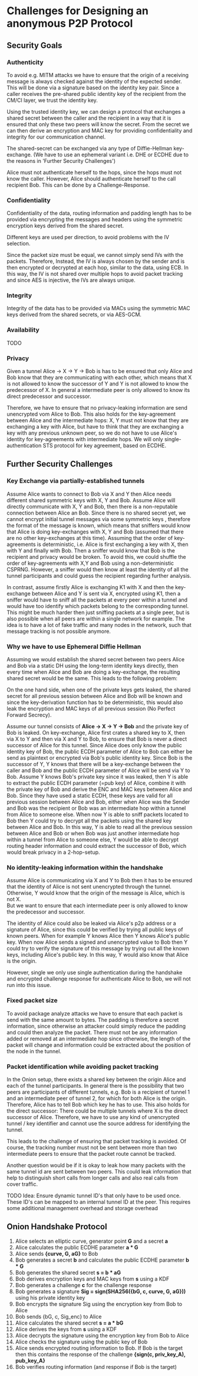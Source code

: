 # Challenges for Designing an anonymous P2P Protocol

## Security Goals

### Authenticity

To avoid e.g. MITM attacks we have to ensure that the origin of a receiving message is always checked against the
identity of the expected sender. This will be done via a signature based on the identity key pair.
Since a caller receives the pre-shared public identity key of the recipient from the CM/CI layer, we trust 
the identity key.

Using the trusted identity key, we can design a protocol that exchanges a shared secret between the caller and the
recipient in a way that it is ensured that only these two peers will know the secret. From the secret we can then derive
an encryption and MAC key for providing confidentiality and integrity for our communication channel. 

The shared-secret can be exchanged via any type of Diffie-Hellman key-exchange. (We have to use an ephemeral
variant i.e. DHE or ECDHE due to the reasons in 'Further Security Challenges')

Alice must not authenticate herself to the hops, since the hops must not know the caller. However,
Alice should authenticate herself to the call recipient Bob. This can be done by a Challenge-Response. 

### Confidentiality

Confidentiality of the data, routing information and padding length has to be provided via encrypting the messages
and headers using the symmetric encryption keys derived from the shared secret.

Different keys are used per direction, to avoid problems with the IV selection.

Since the packet size must be equal, we cannot simply send IVs with the packets. Therefore,
Instead, the IV is always chosen by the sender and is then encrypted or decrypted at each hop,
similar to the data, using ECB. In this way, the IV is not shared over multiple hops
to avoid packet tracking and since AES is injective, the IVs are always unique.

### Integrity

Integrity of the data has to be provided via MACs using the symmetric MAC keys derived from the shared secrets, or via
AES-GCM.

### Availability

TODO

### Privacy
Given a tunnel Alice -> X -> Y -> Bob is has to be ensured that only Alice and Bob know that they are communicating 
with each other, which means that X is not allowed  to know the successor of Y and Y is not allowed to know the
predecessor of X. In general a intermediate peer is only allowed to know its direct predecessor and successor.

Therefore, we have to ensure that no privacy-leaking information are send unencrypted vom Alice to Bob.
This also holds for the key-agreement between Alice and the intermediate hops: X, Y must not know that they are 
exchanging a key with Alice, but have to think that they are exchanging a key with any previous unknown peer, so
we do not have to use Alice's identity for key-agreements with intermediate hops. We will only single-authentication STS
protocol for key agreement, based on ECDHE. 

## Further Security Challenges

### Key Exchange via partially-established tunnels

Assume Alice wants to connect to Bob via X and Y then Alice needs different shared symmetric keys with X, Y and Bob.
Assume Alice will directly communicate with X, Y and Bob, then there is a non-reputable connection between
Alice an Bob. Since there is no shared secret yet, we cannot encrypt initial tunnel messages via some symmetric keys , 
therefore the format of the message is known, which means that sniffers would know that Alice is doing key-exchanges 
with X, Y and Bob (assumed that there are no other key-exchanges at this time). Assuming that the order of key-agreements
is deterministic, i.e. Alice is first exchanging a key with X, then with Y and finally with Bob. Then a sniffer would 
know that Bob is the recipient and privacy would be broken. To avoid this, we could shuffle the order of key-agreements 
with X,Y and Bob using a non-deterministic CSPRNG. However, a sniffer would then know at least the identity of all the 
tunnel participants and could guess the recipient regarding further analysis.

In contrast, assume firstly Alice is exchanging K1 with X and then the key-exchange between Alice and Y is sent via X, 
encrypted using K1, then a sniffer would have to sniff all the packets at every peer within a tunnel and would
have too identify which packets belong to the corresponding tunnel. This might be much harder then just sniffing packets
at a single peer, but is also possible when all peers are within a single network for example. The idea is to have a lot
of fake traffic and many nodes in the network, such that message tracking is not possible anymore.

### Why we have to use Ephemeral Diffie Hellman
Assuming we would establish the shared secret between two peers Alice and Bob via a static DH using the
long-term identity keys directly, then every time when Alice and Bob are doing a key-exchange, the
resulting shared secret would be the same. This leads to the following problem:

On the one hand side, when one of the private keys gets leaked, the shared secret for all previous session
between Alice and Bob will be known and since the key-derivation function has to be deterministic, this would also
leak the encryption and MAC keys of all previous session (No Perfect Forward Secrecy).

Assume our tunnel consists of **Alice -> X -> Y -> Bob** and the private key of Bob is leaked.
On key-exchange, Alice first crates a shared key to X, then via X to Y and then via X and Y to Bob, to ensure that
Bob is never a direct successor of Alice for this tunnel. Since Alice does only know the public identity key of Bob, the
public ECDH parameter of Alice to Bob can either be send as plaintext or encrypted via Bob's public identity key.
Since Bob is the successor of Y, Y knows that there will be a key-exchange between the caller and Bob and the public ECDH
parameter of Alice will be send via Y to Bob. Assume Y knows Bob's private key since it was leaked, then Y is able to
extract the public ECDH parameter (=pub key) of Alice, combine it with the private key of Bob and derive the ENC and MAC 
keys between Alice and Bob. Since they have used a static ECDH, these keys are valid for all previous session between Alice 
and Bob, either when Alice was the Sender and Bob was the recipient or Bob was an intermediate hop within a tunnel from 
Alice to someone else. When now Y is able to sniff packets located to Bob then Y could try to decrypt all the packets using 
the shared key between Alice and Bob. 
In this way, Y is able to read all the previous session between Alice and Bob or when Bob was just another intermediate
hop within a tunnel from Alice to someone else, Y would be able to decrypt routing header information and could
extract the successor of Bob, which would break privacy in a 2-hop-setup.

### No identity-leaking information within the handshake
Assume Alice is communicating via X and Y to Bob then it has to be ensured that the identity of Alice is not sent 
unencrypted through the tunnel. Otherwise, Y would know that the origin of the message is Alice, which is not X.  
But we want to ensure that each intermediate peer is only allowed to know the predecessor and successor. 

The identity of Alice could also be leaked via Alice's p2p address or a signature of Alice, since this could be verified 
by trying all public keys of known peers. When for example Y knows Alice then Y knows Alice's public key. When now Alice 
sends a signed and unencrypted value to Bob then Y could try to verify the signature of this message by trying out all the 
known keys, including Alice's public key. In this way, Y would also know that Alice is the origin.

However, single we only use single authentication during the handshake and encrypted challenge response for authenticate
Alice to Bob, we will not run into this issue.

### Fixed packet size
To avoid package analyze attacks we have to ensure that each packet is send with the same amount to bytes.
The padding is therefore a secret information, since otherwise an attacker could simply reduce the padding and could
then analyze the packet. There must not be any information added or removed at an intermediate hop since otherwise, the
length of the packet will change and information could be extracted about the position of the node in the tunnel.

### Packet identification while avoiding packet tracking
In the Onion setup, there exists a shared key between the origin Alice and each of the tunnel participants.
In general there is the possibility that two peers are participants of different tunnels, e.g. Bob is a recipient
of tunnel 1 and an intermediate peer of tunnel 2, for which for both Alice is the origin. Therefore, Alice has to
tell Bob which key he has to use. This also holds for the direct successor: There could be multiple tunnels where
X is the direct successor of Alice. Therefore, we have to use any kind of unencrypted tunnel / key identifier and
cannot use the source address for identifying the tunnel.

This leads to the challenge of ensuring that packet tracking is avoided. Of course, the tracking number
must not be sent between more than two intermediate peers to ensure that the packet route cannot be tracked. 

Another question would be if it is okay to leak how many packets with the same tunnel id are sent between two peers.
This could leak information that help to distinguish short calls from longer calls and also real calls from
cover traffic. 

TODO Idea: Ensure dynamic tunnel ID's that only have to be used once. These ID's can be mapped to an internal tunnel ID at
the peer. This requires some additional management overhead and storage overhead

## Onion Handshake Protocol

1. Alice selects an elliptic curve, generator point **G** and a secret **a**
2. Alice calculates the public ECDHE parameter **a * G**
3. Alice sends **{curve, G, aG}** to Bob
4. Bob generates a secret **b** and calculates the public ECDHE parameter **b * G**
5. Bob generates the shared secret **s = b * aG**
6. Bob derives encryption keys and MAC keys from **s** using a KDF   
7. Bob generates a challenge **c** for the challenge response
8. Bob generates a signature **Sig = sign(SHA256({bG, c, curve, G, aG}))** using his private identity key
9. Bob encrypts the signature Sig using the encryption key from Bob to Alice
10. Bob sends {bG, c, Sig_enc} to Alice
11. Alice calculates the shared secret **s = a * bG**
12. Alice derives the keys from **s** using  a KDF
13. Alice decrypts the signature using the encryption key from Bob to Alice
14. Alice checks the signature using the public key of Bob
16. Alice sends encrypted routing information to Bob. If Bob is the target then this contains the
response of the challenge **{sign(c, priv_key_A), pub_key_A}**
17. Bob verifies routing information (and response if Bob is the target)

